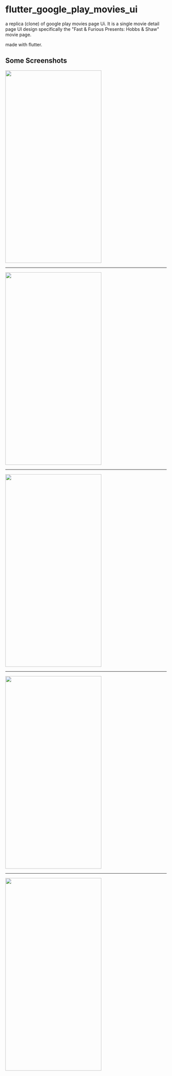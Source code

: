 # flutter_google_play_movies_ui

a replica (clone) of google play movies page Ui.
It is a single movie detail page UI design specifically the "Fast & Furious Presents: Hobbs & Shaw"
movie page.

made with flutter.

## Some Screenshots


<img src="https://user-images.githubusercontent.com/55705389/176914256-3a21e947-7a4a-4e1c-bc29-7ee31fc4dc9d.png" width="300" height="600" />

***
<img src="https://user-images.githubusercontent.com/55705389/176914605-c65df5de-4377-48ad-9f35-459d45cfc13b.png" width="300" height="600" />

***
<img src="https://user-images.githubusercontent.com/55705389/176915936-f36ec2b6-6001-4c9e-87b7-326b20eccb27.png" width="300" height="600" />

***

<img src="https://user-images.githubusercontent.com/55705389/176914709-e57b1099-f754-4f2d-a92f-34449d777bf8.png" width="300" height="600" />

***

<img src="https://user-images.githubusercontent.com/55705389/176914797-dea7b567-1d31-460d-9687-e1481e2bee9b.png" width="300" height="600" />
